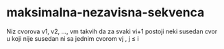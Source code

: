 # maksimalna-nezavisna-sekvenca
Niz cvorova v1, v2, ..., vm takvih da za svaki vi+1 postoji neki susedan  cvor u koji nije susedan ni sa jednim cvorom vj , j ≤ i
